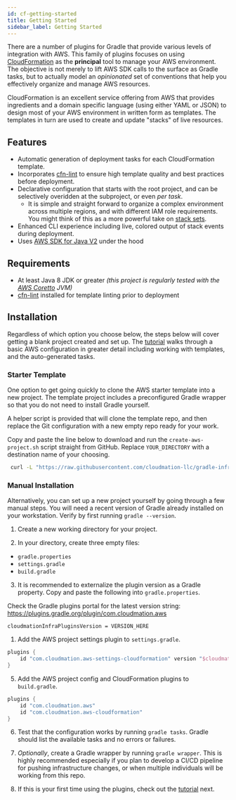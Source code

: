 ```yaml
---
id: cf-getting-started
title: Getting Started
sidebar_label: Getting Started
---
```


There are a number of plugins for Gradle that provide various levels of integration with AWS. This family of plugins focuses on using [CloudFormation](https://aws.amazon.com/cloudformation) as the **principal** tool to manage your AWS environment. The objective is not merely to lift AWS SDK calls to the surface as Gradle tasks, but to actually model an _opinionated_ set of conventions that help you effectively organize and manage AWS resources.

CloudFormation is an excellent service offering from AWS that provides ingredients and a domain specific language (using either YAML or JSON) to design most of your AWS environment in written form as templates. The templates in turn are used to create and update "stacks" of live resources.

## Features

* Automatic generation of deployment tasks for each CloudFormation template.
* Incorporates [cfn-lint](https://github.com/aws-cloudformation/cfn-python-lint) to ensure high template quality and best practices before deployment.
* Declarative configuration that starts with the root project, and can be selectively overidden at the subproject, or even _per task_.
  * It is simple and straight forward to organize a complex environment across multiple regions, and with different IAM role requirements. You might think of this as a more powerful take on [stack sets](https://docs.aws.amazon.com/AWSCloudFormation/latest/UserGuide/what-is-cfnstacksets.html).
* Enhanced CLI experience including live, colored output of stack events during deployment.
* Uses [AWS SDK for Java V2](https://github.com/aws/aws-sdk-java-v2) under the hood

## Requirements

- At least Java 8 JDK or greater _(this project is regularly tested with the [AWS Coretto](https://aws.amazon.com/corretto/) JVM)_
- [cfn-lint](https://github.com/aws-cloudformation/cfn-python-lint) installed for template linting prior to deployment

## Installation

Regardless of which option you choose below, the steps below will cover getting a blank project created and set up. The [tutorial](aws-tutorial) walks through a basic AWS configuration in greater detail including working with templates, and the auto-generated tasks.

### Starter Template

One option to get going quickly to clone the AWS starter template into a new project. The template project includes a preconfigured Gradle wrapper so that you do not need to install Gradle yourself.

A helper script is provided that will clone the template repo, and then replace the Git configuration with a new empty repo ready for your work.

Copy and paste the line below to download and run the `create-aws-project.sh` script straight from GitHub. Replace `YOUR_DIRECTORY` with a destination name of your choosing.

```bash
 curl -L "https://raw.githubusercontent.com/cloudmation-llc/gradle-infrastructure-plugins/master/create-aws-project.sh" | bash -s YOUR_DIRECTORY
```

### Manual Installation

Alternatively, you can set up a new project yourself by going through a few manual steps. You will need a recent version of Gradle already installed on your workstation. Verify by first running `gradle --version`.

1. Create a new working directory for your project.
   
2. In your directory, create three empty files:

* `gradle.properties`
* `settings.gradle`
* `build.gradle`

3. It is recommended to externalize the plugin version as a Gradle property. Copy and paste the following into `gradle.properties`.

Check the Gradle plugins portal for the latest version string: https://plugins.gradle.org/plugin/com.cloudmation.aws

```properties
cloudmationInfraPluginsVersion = VERSION_HERE
```

1. Add the AWS project settings plugin to `settings.gradle`.

```groovy
plugins {
    id "com.cloudmation.aws-settings-cloudformation" version "$cloudmationInfraPluginsVersion"
}
```

5. Add the AWS project config and CloudFormation plugins to `build.gradle`.

```groovy
plugins {
    id "com.cloudmation.aws"
    id "com.cloudmation.aws-cloudformation"
}
```

6. Test that the configuration works by running `gradle tasks`. Gradle should list the available tasks and no errors or failures.

7. _Optionally_, create a Gradle wrapper by running `gradle wrapper`. This is highly recommended especially if you plan to develop a CI/CD pipeline for pushing infrastructure changes, or when multiple individuals will be working from this repo.

8. If this is your first time using the plugins, check out the [tutorial](aws-tutorial) next.